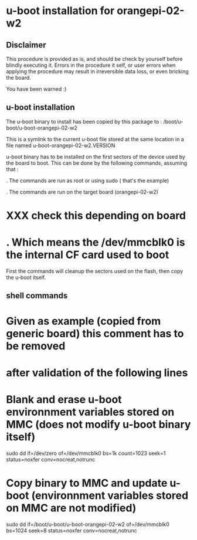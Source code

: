 # u-boot installation for orangepi-02-w2

## Disclaimer

This procedure is provided as is, and should be check by yourself before
blindly executing it. Errors in the procedure it self, or user errors when
applying the procedure may result in irreversible data loss, or even bricking
the board.

You have been warned :)

## u-boot installation

The u-boot binary to install has been copied by this package to :
/boot/u-boot/u-boot-orangepi-02-w2

This is a symlink to the current u-boot file stored at the same location in a
file named u-boot-orangepi-02-w2.VERSION

u-boot binary has to be installed on the first sectors of the device used by
the board to boot. This can be done by the following commands, assuming that :

. The commands are run as root or using sudo ( that's the example)

. The commands are run on the target board (orangepi-02-w2)

# XXX check this depending on board
# . Which means the /dev/mmcblk0 is the internal CF card used to boot

First the commands will cleanup the sectors used on the flash, then copy the
u-boot itself.


## shell commands

# Given as example (copied from generic board) this comment has to be removed
# after validation of the following lines

# Blank and erase u-boot environnment variables stored on MMC (does not modify u-boot binary itself)
sudo dd if=/dev/zero of=/dev/mmcblk0 bs=1k count=1023 seek=1 status=noxfer conv=nocreat,notrunc

# Copy binary to MMC and update u-boot (environnment variables stored on MMC are not modified)
sudo dd if=/boot/u-boot/u-boot-orangepi-02-w2 of=/dev/mmcblk0 bs=1024 seek=8 status=noxfer conv=nocreat,notrunc

